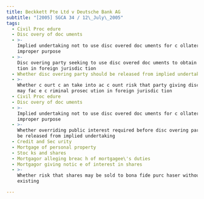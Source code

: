 ```yaml
---
title: Beckkett Pte Ltd v Deutsche Bank AG
subtitle: "[2005] SGCA 34 / 12\_July\_2005"
tags:
  - Civil Proc edure
  - Disc overy of doc uments
  - >-
    Implied undertaking not to use disc overed doc uments for c ollateral or
    improper purpose
  - >-
    Disc overing party seeking to use disc overed doc uments to obtain injunc
    tion in foreign jurisdic tion
  - Whether disc overing party should be released from implied undertaking
  - >-
    Whether c ourt c an take into ac c ount risk that party giving disc overy
    may fac e c riminal prosec ution in foreign jurisdic tion
  - Civil Proc edure
  - Disc overy of doc uments
  - >-
    Implied undertaking not to use disc overed doc uments for c ollateral or
    improper purpose
  - >-
    Whether overriding public interest required before disc overing party c an
    be released from implied undertaking
  - Credit and Sec urity
  - Mortgage of personal property
  - Stoc ks and shares
  - Mortgagor alleging breac h of mortgagee\'s duties
  - Mortgagor giving notic e of interest in shares
  - >-
    Whether risk that shares may be sold to bona fide purc haser without notic e
    existing

---
```


